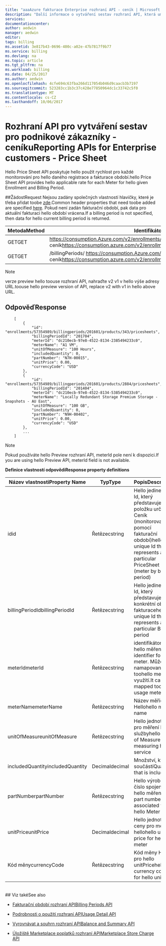 ```yaml
---
title: "aaaAzure fakturace Enterprise rozhraní API - ceník | Microsoft Docs"
description: "Další informace o vytváření sestav rozhraní API, která umožňují Enterprise Azure zákazníků toopull spotřeby dat prostřednictvím kódu programu hello."
services: 
documentationcenter: 
author: aedwin
manager: aedwin
editor: 
tags: billing
ms.assetid: 3e817b43-0696-400c-a02e-47b7817f9b77
ms.service: billing
ms.devlang: na
ms.topic: article
ms.tgt_pltfrm: na
ms.workload: billing
ms.date: 04/25/2017
ms.author: aedwin
ms.openlocfilehash: 4cfe694c63fba266d117054b046d9caacb3b7197
ms.sourcegitcommit: 523283cc1b3c37c428e77850964dc1c33742c5f0
ms.translationtype: MT
ms.contentlocale: cs-CZ
ms.lasthandoff: 10/06/2017
---
```

# <a name="reporting-apis-for-enterprise-customers---price-sheet"></a><span data-ttu-id="59a77-103">Rozhraní API pro vytváření sestav pro podnikové zákazníky - ceníku</span><span class="sxs-lookup"><span data-stu-id="59a77-103">Reporting APIs for Enterprise customers - Price Sheet</span></span>

<span data-ttu-id="59a77-104">Hello Price Sheet API poskytuje hello použít rychlost pro každé monitorování pro hello daného registrace a fakturace období.</span><span class="sxs-lookup"><span data-stu-id="59a77-104">hello Price Sheet API provides hello applicable rate for each Meter for hello given Enrollment and Billing Period.</span></span>

##<a name="request"></a><span data-ttu-id="59a77-105">Žádost</span><span class="sxs-lookup"><span data-stu-id="59a77-105">Request</span></span>
<span data-ttu-id="59a77-106">Nejsou zadány společných vlastností hlavičky, které je třeba přidat toobe [zde](billing-enterprise-api.md).</span><span class="sxs-lookup"><span data-stu-id="59a77-106">Common header properties that need toobe added are specified [here](billing-enterprise-api.md).</span></span> <span data-ttu-id="59a77-107">Pokud není zadán fakturační období, pak data pro aktuální fakturaci hello období vrácena.</span><span class="sxs-lookup"><span data-stu-id="59a77-107">If a billing period is not specified, then data for hello current billing period is returned.</span></span>

|<span data-ttu-id="59a77-108">Metoda</span><span class="sxs-lookup"><span data-stu-id="59a77-108">Method</span></span> | <span data-ttu-id="59a77-109">Identifikátor URI požadavku</span><span class="sxs-lookup"><span data-stu-id="59a77-109">Request URI</span></span>|
|-|-|
|<span data-ttu-id="59a77-110">GET</span><span class="sxs-lookup"><span data-stu-id="59a77-110">GET</span></span>|<span data-ttu-id="59a77-111">https://consumption.Azure.com/v2/enrollments/ {enrollmentNumber} / ceník</span><span class="sxs-lookup"><span data-stu-id="59a77-111">https://consumption.azure.com/v2/enrollments/{enrollmentNumber}/pricesheet</span></span>|
|<span data-ttu-id="59a77-112">GET</span><span class="sxs-lookup"><span data-stu-id="59a77-112">GET</span></span>|<span data-ttu-id="59a77-113">/billingPeriods/ https://consumption.Azure.com/v2/enrollments/ {enrollmentNumber} {billingPeriod} / ceník</span><span class="sxs-lookup"><span data-stu-id="59a77-113">https://consumption.azure.com/v2/enrollments/{enrollmentNumber}/billingPeriods/{billingPeriod}/pricesheet</span></span>|

> [!Note]
> <span data-ttu-id="59a77-114">verze preview hello toouse rozhraní API, nahraďte v2 v1 v hello výše adresy URL.</span><span class="sxs-lookup"><span data-stu-id="59a77-114">toouse hello preview version of API, replace v2 with v1 in hello above URL.</span></span>
>

## <a name="response"></a><span data-ttu-id="59a77-115">Odpověď</span><span class="sxs-lookup"><span data-stu-id="59a77-115">Response</span></span>

    
        [
            {
                "id": "enrollments/57354989/billingperiods/201601/products/343/pricesheets",
                "billingPeriodId": "201704",
                "meterId": "dc210ecb-97e8-4522-8134-2385494233c0",
                "meterName": "A1 VM",
                "unitOfMeasure": "100 Hours",
                "includedQuantity": 0,
                "partNumber": "N7H-00015",
                "unitPrice": 0.00,
                "currencyCode": "USD"
            },
            {
                "id": "enrollments/57354989/billingperiods/201601/products/2884/pricesheets",
                "billingPeriodId": "201404",
                "meterId": "dc210ecb-97e8-4522-8134-5385494233c0",
                "meterName": "Locally Redundant Storage Premium Storage - Snapshots - AU East",
                "unitOfMeasure": "100 GB",
                "includedQuantity": 0,
                "partNumber": "N9H-00402",
                "unitPrice": 0.00,
                "currencyCode": "USD"
            },
            ...
        ]
    

> [!Note]
><span data-ttu-id="59a77-116">Pokud používáte hello Preview rozhraní API, meterId pole není k dispozici.</span><span class="sxs-lookup"><span data-stu-id="59a77-116">If you are using hello Preview API, meterId field is not available.</span></span>
>

<span data-ttu-id="59a77-117">**Definice vlastností odpovědi**</span><span class="sxs-lookup"><span data-stu-id="59a77-117">**Response property definitions**</span></span>

|<span data-ttu-id="59a77-118">Název vlastnosti</span><span class="sxs-lookup"><span data-stu-id="59a77-118">Property Name</span></span>| <span data-ttu-id="59a77-119">Typ</span><span class="sxs-lookup"><span data-stu-id="59a77-119">Type</span></span>| <span data-ttu-id="59a77-120">Popis</span><span class="sxs-lookup"><span data-stu-id="59a77-120">Description</span></span>
|-|-|-|
|<span data-ttu-id="59a77-121">id</span><span class="sxs-lookup"><span data-stu-id="59a77-121">id</span></span>| <span data-ttu-id="59a77-122">Řetězec</span><span class="sxs-lookup"><span data-stu-id="59a77-122">string</span></span>| <span data-ttu-id="59a77-123">Hello jedinečné Id, který představuje položku určitý Ceník (monitorovat pomocí fakturační období)</span><span class="sxs-lookup"><span data-stu-id="59a77-123">hello unique Id that represents a particular PriceSheet item (meter by billing period)</span></span>|
|<span data-ttu-id="59a77-124">billingPeriodId</span><span class="sxs-lookup"><span data-stu-id="59a77-124">billingPeriodId</span></span>| <span data-ttu-id="59a77-125">Řetězec</span><span class="sxs-lookup"><span data-stu-id="59a77-125">string</span></span>| <span data-ttu-id="59a77-126">Hello jedinečné Id, který představuje konkrétní období fakturace</span><span class="sxs-lookup"><span data-stu-id="59a77-126">hello unique Id that represents a particular Billing period</span></span>|
|<span data-ttu-id="59a77-127">meterId</span><span class="sxs-lookup"><span data-stu-id="59a77-127">meterId</span></span>| <span data-ttu-id="59a77-128">Řetězec</span><span class="sxs-lookup"><span data-stu-id="59a77-128">string</span></span>| <span data-ttu-id="59a77-129">identifikátor Hello hello měření.</span><span class="sxs-lookup"><span data-stu-id="59a77-129">hello identifier for hello meter.</span></span> <span data-ttu-id="59a77-130">Může být namapované toohello meterId využití.</span><span class="sxs-lookup"><span data-stu-id="59a77-130">It can be mapped toohello usage meterId.</span></span>|
|<span data-ttu-id="59a77-131">meterName</span><span class="sxs-lookup"><span data-stu-id="59a77-131">meterName</span></span>| <span data-ttu-id="59a77-132">Řetězec</span><span class="sxs-lookup"><span data-stu-id="59a77-132">string</span></span>| <span data-ttu-id="59a77-133">Název měřidla Hello</span><span class="sxs-lookup"><span data-stu-id="59a77-133">hello meter name</span></span>|
|<span data-ttu-id="59a77-134">unitOfMeasure</span><span class="sxs-lookup"><span data-stu-id="59a77-134">unitOfMeasure</span></span>| <span data-ttu-id="59a77-135">Řetězec</span><span class="sxs-lookup"><span data-stu-id="59a77-135">string</span></span>| <span data-ttu-id="59a77-136">Hello jednotka pro měření hello služby</span><span class="sxs-lookup"><span data-stu-id="59a77-136">hello Unit of Measure for measuring hello service</span></span>|
|<span data-ttu-id="59a77-137">includedQuantity</span><span class="sxs-lookup"><span data-stu-id="59a77-137">includedQuantity</span></span>| <span data-ttu-id="59a77-138">Decimal</span><span class="sxs-lookup"><span data-stu-id="59a77-138">decimal</span></span>| <span data-ttu-id="59a77-139">Množství, které je součástí</span><span class="sxs-lookup"><span data-stu-id="59a77-139">Quantity that is included</span></span> |
|<span data-ttu-id="59a77-140">partNumber</span><span class="sxs-lookup"><span data-stu-id="59a77-140">partNumber</span></span>| <span data-ttu-id="59a77-141">Řetězec</span><span class="sxs-lookup"><span data-stu-id="59a77-141">string</span></span>| <span data-ttu-id="59a77-142">Hello výrobní číslo spojené s hello měření</span><span class="sxs-lookup"><span data-stu-id="59a77-142">hello part number associated with hello Meter</span></span>|
|<span data-ttu-id="59a77-143">unitPrice</span><span class="sxs-lookup"><span data-stu-id="59a77-143">unitPrice</span></span>| <span data-ttu-id="59a77-144">Decimal</span><span class="sxs-lookup"><span data-stu-id="59a77-144">decimal</span></span>| <span data-ttu-id="59a77-145">Hello jednotkové ceny pro měření hello</span><span class="sxs-lookup"><span data-stu-id="59a77-145">hello unit price for hello meter</span></span>|
|<span data-ttu-id="59a77-146">Kód měny</span><span class="sxs-lookup"><span data-stu-id="59a77-146">currencyCode</span></span>| <span data-ttu-id="59a77-147">Řetězec</span><span class="sxs-lookup"><span data-stu-id="59a77-147">string</span></span>| <span data-ttu-id="59a77-148">Kód měny Hello pro hello unitPrice</span><span class="sxs-lookup"><span data-stu-id="59a77-148">hello currency code for hello unitPrice</span></span>|
<br/>
## <a name="see-also"></a><span data-ttu-id="59a77-149">Viz také</span><span class="sxs-lookup"><span data-stu-id="59a77-149">See also</span></span>

* [<span data-ttu-id="59a77-150">Fakturační období rozhraní API</span><span class="sxs-lookup"><span data-stu-id="59a77-150">Billing Periods API</span></span>](billing-enterprise-api-billing-periods.md)

* [<span data-ttu-id="59a77-151">Podrobnosti o použití rozhraní API</span><span class="sxs-lookup"><span data-stu-id="59a77-151">Usage Detail API</span></span>](billing-enterprise-api-usage-detail.md)

* [<span data-ttu-id="59a77-152">Vyrovnávat a souhrn rozhraní API</span><span class="sxs-lookup"><span data-stu-id="59a77-152">Balance and Summary API</span></span>](billing-enterprise-api-balance-summary.md)

* [<span data-ttu-id="59a77-153">Úložiště Marketplace poplatků rozhraní API</span><span class="sxs-lookup"><span data-stu-id="59a77-153">Marketplace Store Charge API</span></span>](billing-enterprise-api-marketplace-storecharge.md)
